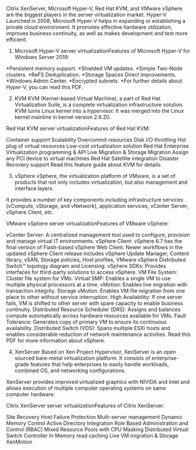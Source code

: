 
Citrix XenServer, Microsoft Hyper-V, Red Hat KVM, and VMware vSphere are the biggest players in the server virtualization market.
Hyper-V
Launched in 2008, Microsoft Hyper-V helps in expanding or establishing a private cloud environment. It promotes effective hardware utilization, improves business continuity, as well as makes development and test more efficient.

1. Microsoft Hyper-V server virtualizationFeatures of Microsoft Hyper-V for Windows Server 2019:

*Persistent memory support.
*Shielded VM updates.
*Simple Two-Node clusters.
*ReFS Deduplication.
*Storage Spaces Direct improvements.
*Windows Admin Center.
*Encrypted subnets.
*For further details about Hyper-V, you can read this PDF.

2. KVM
KVM (Kernel-based Virtual Machine), a part of Red Hat Virtualization Suite, is a complete virtualization infrastructure solution. KVM turns Linux kernel into a hypervisor. It was merged into the Linux kernel mainline in kernel version 2.6.20.

Red Hat KVM server virtualizationFeatures of Red Hat KVM:

Container support
Scalability
Overcommit resources
Disk I/O throttling
Hot plug of virtual resources
Low-cost virtualization solution
Red Hat Enterprise Virtualization programming & API
Live Migration & Storage Migration
Assign any PCI device to virtual machines
Red Hat Satellite integration
Disaster Recovery support
Read this feature guide about KVM for details.

3. vSphere
vSphere, the virtualization platform of VMware, is a set of products that not only includes virtualization, but also management and interface layers.

It provides a number of key components including infrastructure services (vCompute, vStorage, and vNetwork), application services, vCenter Server, vSphere Client, etc.

VMware vSphere server virtualizationFeatures of VMware vSphere:

vCenter Server: A centralized management tool used to configure, provision and manage virtual IT environments.
vSphere Client: vSphere 6.7 has the final version of Flash-based vSphere Web Client. Newer workflows in the updated vSphere Client release includes vSphere Update Manager, Content library, vSAN, Storage policies, Host profiles, VMware vSphere Distributed Switch™ topology diagram and Licensing.
vSphere SDKs: Provides interfaces for third-party solutions to access vSphere.
VM File System: Cluster file system for VMs.
Virtual SMP: Enables a single VM to use multiple physical processors at a time.
vMotion: Enables live migration with transaction integrity.
Storage vMotion: Enables VM file migration from one place to other without service interruption.
High Availability: If one server fails, VM is shifted to other server with spare capacity to enable business continuity.
Distributed Resource Scheduler (DRS): Assigns and balances compute automatically across hardware resources available for VMs.
Fault Tolerance: Generates copy of primary VM to ensure its continuous availability.
Distributed Switch (VDS): Spans multiple ESXi hosts and enables considerable reduction of network maintenance activities.
Read this PDF for more information about vSphere.

4. XenServer
Based on Xen Project Hypervisor, XenServer is an open sourced bare-metal virtualization platform. It consists of enterprise-grade features that help enterprises to easily handle workloads, combined OS, and networking configurations.

XenServer provides improved virtualized graphics with NIVIDA and Intel and allows execution of multiple computer operating systems on same computer hardware.

Citrix XenServer server virtualizationFeatures of Citrix XenServer:

Site Recovery
Host Failure Protection
Multi-server management
Dynamic Memory Control
Active Directory Integration
Role Based Administration and Control (RBAC)
Mixed Resource Pools with CPU Masking
Distributed Virtual Switch Controller
In Memory read caching
Live VM migration & Storage XenMotion
